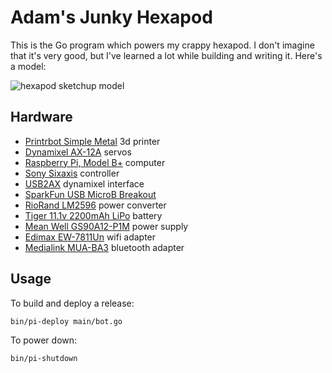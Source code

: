 # Adam's Junky Hexapod

This is the Go program which powers my crappy hexapod. I don't imagine that it's
very good, but I've learned a lot while building and writing it. Here's a model:

![hexapod sketchup model](http://cl.ly/image/0c3p3h2R0N1R/hexapod-sketchup-20141125.png)


## Hardware

* [Printrbot Simple Metal](http://printrbot.com/shop/assembled-simple-metal/) 3d printer
* [Dynamixel AX-12A](http://www.trossenrobotics.com/dynamixel-ax-12-robot-actuator.aspx) servos
* [Raspberry Pi, Model B+](http://www.raspberrypi.org/products/model-b-plus/) computer
* [Sony Sixaxis](https://en.wikipedia.org/wiki/Sixaxis) controller
* [USB2AX](http://www.xevelabs.com/doku.php?id=product:usb2ax:usb2ax) dynamixel interface
* [SparkFun USB MicroB Breakout](https://www.sparkfun.com/products/10031)
* [RioRand LM2596](http://amzn.com/B008BHAOQO) power converter
* [Tiger 11.1v 2200mAh LiPo](http://www.trossenrobotics.com/3s-11v-2200mah-25c-lipo-battery) battery
* [Mean Well GS90A12-P1M](http://www.jameco.com/webapp/wcs/stores/servlet/Product_10001_10001_2078291_-1) power supply
* [Edimax EW-7811Un](http://amzn.com/B003MTTJOY) wifi adapter
* [Medialink MUA-BA3](http://amzn.com/B004LNXO28) bluetooth adapter


## Usage

To build and deploy a release:

    bin/pi-deploy main/bot.go

To power down:

    bin/pi-shutdown

